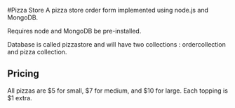 #Pizza Store
A pizza store order form implemented using node.js and MongoDB.

Requires node and MongoDB be pre-installed.

Database is called pizzastore and will have two collections : ordercollection and pizza collection.

## Pricing
All pizzas are $5 for small, $7 for medium, and $10 for large.
Each topping is $1 extra.
